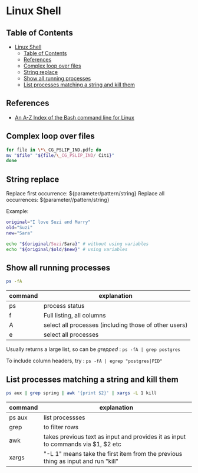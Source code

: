 # Linux Shell

## Table of Contents

- [Linux Shell](#linux-shell)
  - [Table of Contents](#table-of-contents)
  - [References](#references)
  - [Complex loop over files](#complex-loop-over-files)
  - [String replace](#string-replace)
  - [Show all running processes](#show-all-running-processes)
  - [List processes matching a string and kill them](#list-processes-matching-a-string-and-kill-them)

## References

- [An A-Z Index of the Bash command line for Linux](https://ss64.com/bash/)

## Complex loop over files

```bash
for file in \*\_CG_PSLIP_IND.pdf; do
mv "$file" "${file/\_CG_PSLIP_IND/ Citi}"
done
```

## String replace

Replace first occurrence: ${parameter/pattern/string}
Replace all occurrences: ${parameter//pattern/string}

Example:

```bash
original="I love Suzi and Marry"
old="Suzi"
new="Sara"

echo "${original/Suzi/Sara}" # without using variables
echo "${original/$old/$new}" # using variables
```

## Show all running processes

```bash
ps -fA
```

| command | explanation                                           |
| ------- | ----------------------------------------------------- |
| ps      | process status                                        |
| f       | Full listing, all columns                             |
| A       | select all processes (including those of other users) |
| e       | select all processes                                  |

Usually returns a large list, so can be _grepped_ : `ps -fA | grep postgres`

To include column headers, try : `ps -fA | egrep "postgres|PID"`

## List processes matching a string and kill them

```bash
ps aux | grep spring | awk '{print $2}' | xargs -L 1 kill
```

| command | explanation                                                                      |
| ------- | -------------------------------------------------------------------------------- |
| ps aux  | list processses                                                                  |
| grep    | to filter rows                                                                   |
| awk     | takes previous text as input and provides it as input to commands via $1, $2 etc |
| xargs   | "-L 1" means take the first item from the previous thing as input and run "kill" |
